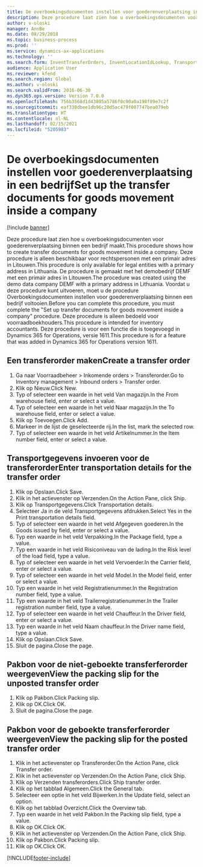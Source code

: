 ```yaml
---
title: De overboekingsdocumenten instellen voor goederenverplaatsing in een bedrijf
description: Deze procedure laat zien hoe u overboekingsdocumenten voor goederenverplaatsing binnen een bedrijf maakt.
author: v-oloski
manager: AnnBe
ms.date: 08/29/2018
ms.topic: business-process
ms.prod: ''
ms.service: dynamics-ax-applications
ms.technology: ''
ms.search.form: InventTransferOrders, InventLocationIdLookup, TransportationDocument, HcmWorkerLookUp, SrsReportViewerForm, InventTransferParmShip
audience: Application User
ms.reviewer: kfend
ms.search.region: Global
ms.author: v-oloski
ms.search.validFrom: 2016-06-30
ms.dyn365.ops.version: Version 7.0.0
ms.openlocfilehash: 756b3568d1d43805a5786f0c90a0a198f89e7c2f
ms.sourcegitcommit: eaf330dbee1db96c20d5ac479f007747bea079eb
ms.translationtype: HT
ms.contentlocale: nl-NL
ms.lasthandoff: 02/15/2021
ms.locfileid: "5205983"
---
```

# <a name="set-up-the-transfer-documents-for-goods-movement-inside-a-company"></a><span data-ttu-id="9270c-103">De overboekingsdocumenten instellen voor goederenverplaatsing in een bedrijf</span><span class="sxs-lookup"><span data-stu-id="9270c-103">Set up the transfer documents for goods movement inside a company</span></span>

[!include [banner](../../includes/banner.md)]

<span data-ttu-id="9270c-104">Deze procedure laat zien hoe u overboekingsdocumenten voor goederenverplaatsing binnen een bedrijf maakt.</span><span class="sxs-lookup"><span data-stu-id="9270c-104">This procedure shows how to create transfer documents for goods movement inside a company.</span></span> <span data-ttu-id="9270c-105">Deze procedure is alleen beschikbaar voor rechtspersonen met een primair adres in Litouwen.</span><span class="sxs-lookup"><span data-stu-id="9270c-105">This procedure is only available for legal entities with a primary address in Lithuania.</span></span> <span data-ttu-id="9270c-106">De procedure is gemaakt met het demobedrijf DEMF met een primair adres in Litouwen.</span><span class="sxs-lookup"><span data-stu-id="9270c-106">The procedure was created using the demo data company DEMF with a primary address in Lithuania.</span></span> <span data-ttu-id="9270c-107">Voordat u deze procedure kunt uitvoeren, moet u de procedure Overboekingsdocumenten instellen voor goederenverplaatsing binnen een bedrijf voltooien.</span><span class="sxs-lookup"><span data-stu-id="9270c-107">Before you can complete this procedure, you must complete the "Set up transfer documents for goods movement inside a company" procedure.</span></span> <span data-ttu-id="9270c-108">Deze procedure is alleen bedoeld voor voorraadboekhouders.</span><span class="sxs-lookup"><span data-stu-id="9270c-108">This procedure is intended for inventory accountants.</span></span> <span data-ttu-id="9270c-109">Deze procedure is voor een functie die is toegevoegd in Dynamics 365 for Operations, versie 1611.</span><span class="sxs-lookup"><span data-stu-id="9270c-109">This procedure is for a feature that was added in Dynamics 365 for Operations version 1611.</span></span>


## <a name="create-a-transfer-order"></a><span data-ttu-id="9270c-110">Een transferorder maken</span><span class="sxs-lookup"><span data-stu-id="9270c-110">Create a transfer order</span></span>
1. <span data-ttu-id="9270c-111">Ga naar Voorraadbeheer > Inkomende orders > Transferorder.</span><span class="sxs-lookup"><span data-stu-id="9270c-111">Go to Inventory management > Inbound orders > Transfer order.</span></span>
2. <span data-ttu-id="9270c-112">Klik op Nieuw.</span><span class="sxs-lookup"><span data-stu-id="9270c-112">Click New.</span></span>
3. <span data-ttu-id="9270c-113">Typ of selecteer een waarde in het veld Van magazijn.</span><span class="sxs-lookup"><span data-stu-id="9270c-113">In the From warehouse field, enter or select a value.</span></span>
4. <span data-ttu-id="9270c-114">Typ of selecteer een waarde in het veld Naar magazijn.</span><span class="sxs-lookup"><span data-stu-id="9270c-114">In the To warehouse field, enter or select a value.</span></span>
5. <span data-ttu-id="9270c-115">Klik op Toevoegen.</span><span class="sxs-lookup"><span data-stu-id="9270c-115">Click Add.</span></span>
6. <span data-ttu-id="9270c-116">Markeer in de lijst de geselecteerde rij.</span><span class="sxs-lookup"><span data-stu-id="9270c-116">In the list, mark the selected row.</span></span>
7. <span data-ttu-id="9270c-117">Typ of selecteer een waarde in het veld Artikelnummer.</span><span class="sxs-lookup"><span data-stu-id="9270c-117">In the Item number field, enter or select a value.</span></span>

## <a name="enter-transportation-details-for-the-transfer-order"></a><span data-ttu-id="9270c-118">Transportgegevens invoeren voor de transferorder</span><span class="sxs-lookup"><span data-stu-id="9270c-118">Enter transportation details for the transfer order</span></span>
1. <span data-ttu-id="9270c-119">Klik op Opslaan.</span><span class="sxs-lookup"><span data-stu-id="9270c-119">Click Save.</span></span>
2. <span data-ttu-id="9270c-120">Klik in het actievenster op Verzenden.</span><span class="sxs-lookup"><span data-stu-id="9270c-120">On the Action Pane, click Ship.</span></span>
3. <span data-ttu-id="9270c-121">Klik op Transportgegevens.</span><span class="sxs-lookup"><span data-stu-id="9270c-121">Click Transportation details.</span></span>
4. <span data-ttu-id="9270c-122">Selecteer Ja in de veld Transportgegevens afdrukken.</span><span class="sxs-lookup"><span data-stu-id="9270c-122">Select Yes in the Print transportation details field.</span></span>
5. <span data-ttu-id="9270c-123">Typ of selecteer een waarde in het veld Afgegeven goederen.</span><span class="sxs-lookup"><span data-stu-id="9270c-123">In the Goods issued by field, enter or select a value.</span></span>
6. <span data-ttu-id="9270c-124">Typ een waarde in het veld Verpakking.</span><span class="sxs-lookup"><span data-stu-id="9270c-124">In the Package field, type a value.</span></span>
7. <span data-ttu-id="9270c-125">Typ een waarde in het veld Risiconiveau van de lading.</span><span class="sxs-lookup"><span data-stu-id="9270c-125">In the Risk level of the load field, type a value.</span></span>
8. <span data-ttu-id="9270c-126">Typ of selecteer een waarde in het veld Vervoerder.</span><span class="sxs-lookup"><span data-stu-id="9270c-126">In the Carrier field, enter or select a value.</span></span>
9. <span data-ttu-id="9270c-127">Typ of selecteer een waarde in het veld Model.</span><span class="sxs-lookup"><span data-stu-id="9270c-127">In the Model field, enter or select a value.</span></span>
10. <span data-ttu-id="9270c-128">Typ een waarde in het veld Registratienummer.</span><span class="sxs-lookup"><span data-stu-id="9270c-128">In the Registration number field, type a value.</span></span>
11. <span data-ttu-id="9270c-129">Typ een waarde in het veld Trailerregistratienummer.</span><span class="sxs-lookup"><span data-stu-id="9270c-129">In the Trailer registration number field, type a value.</span></span>
12. <span data-ttu-id="9270c-130">Typ of selecteer een waarde in het veld Chauffeur.</span><span class="sxs-lookup"><span data-stu-id="9270c-130">In the Driver field, enter or select a value.</span></span>
13. <span data-ttu-id="9270c-131">Typ een waarde in het veld Naam chauffeur.</span><span class="sxs-lookup"><span data-stu-id="9270c-131">In the Driver name field, type a value.</span></span>
14. <span data-ttu-id="9270c-132">Klik op Opslaan.</span><span class="sxs-lookup"><span data-stu-id="9270c-132">Click Save.</span></span>
15. <span data-ttu-id="9270c-133">Sluit de pagina.</span><span class="sxs-lookup"><span data-stu-id="9270c-133">Close the page.</span></span>

## <a name="view-the-packing-slip-for-the-unposted-transfer-order"></a><span data-ttu-id="9270c-134">Pakbon voor de niet-geboekte transferferorder weergeven</span><span class="sxs-lookup"><span data-stu-id="9270c-134">View the packing slip for the unposted transfer order</span></span>
1. <span data-ttu-id="9270c-135">Klik op Pakbon.</span><span class="sxs-lookup"><span data-stu-id="9270c-135">Click Packing slip.</span></span>
2. <span data-ttu-id="9270c-136">Klik op OK.</span><span class="sxs-lookup"><span data-stu-id="9270c-136">Click OK.</span></span>
3. <span data-ttu-id="9270c-137">Sluit de pagina.</span><span class="sxs-lookup"><span data-stu-id="9270c-137">Close the page.</span></span>

## <a name="view-the-packing-slip-for-the-posted-transfer-order"></a><span data-ttu-id="9270c-138">Pakbon voor de geboekte transferferorder weergeven</span><span class="sxs-lookup"><span data-stu-id="9270c-138">View the packing slip for the posted transfer order</span></span>
1. <span data-ttu-id="9270c-139">Klik in het actievenster op Transferorder.</span><span class="sxs-lookup"><span data-stu-id="9270c-139">On the Action Pane, click Transfer order.</span></span>
2. <span data-ttu-id="9270c-140">Klik in het actievenster op Verzenden.</span><span class="sxs-lookup"><span data-stu-id="9270c-140">On the Action Pane, click Ship.</span></span>
3. <span data-ttu-id="9270c-141">Klik op Verzenden transferorders.</span><span class="sxs-lookup"><span data-stu-id="9270c-141">Click Ship transfer order.</span></span>
4. <span data-ttu-id="9270c-142">Klik op het tabblad Algemeen.</span><span class="sxs-lookup"><span data-stu-id="9270c-142">Click the General tab.</span></span>
5. <span data-ttu-id="9270c-143">Selecteer een optie in het veld Bijwerken.</span><span class="sxs-lookup"><span data-stu-id="9270c-143">In the Update field, select an option.</span></span>
6. <span data-ttu-id="9270c-144">Klik op het tabblad Overzicht.</span><span class="sxs-lookup"><span data-stu-id="9270c-144">Click the Overview tab.</span></span>
7. <span data-ttu-id="9270c-145">Typ een waarde in het veld Pakbon.</span><span class="sxs-lookup"><span data-stu-id="9270c-145">In the Packing slip field, type a value.</span></span>
8. <span data-ttu-id="9270c-146">Klik op OK.</span><span class="sxs-lookup"><span data-stu-id="9270c-146">Click OK.</span></span>
9. <span data-ttu-id="9270c-147">Klik in het actievenster op Verzenden.</span><span class="sxs-lookup"><span data-stu-id="9270c-147">On the Action Pane, click Ship.</span></span>
10. <span data-ttu-id="9270c-148">Klik op Pakbon.</span><span class="sxs-lookup"><span data-stu-id="9270c-148">Click Packing slip.</span></span>
11. <span data-ttu-id="9270c-149">Klik op OK.</span><span class="sxs-lookup"><span data-stu-id="9270c-149">Click OK.</span></span>



[!INCLUDE[footer-include](../../../includes/footer-banner.md)]